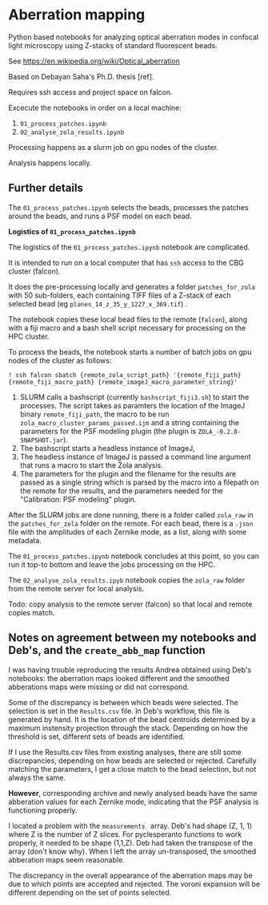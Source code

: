 # Aberration mapping 

Python based notebooks for analyzing optical aberration modes in confocal light microscopy using Z-stacks of standard fluorescent beads.

See https://en.wikipedia.org/wiki/Optical_aberration

Based on Debayan Saha's Ph.D. thesis [ref].

Requires ssh access and project space on falcon.

Excecute the notebooks in order on a local machine:

1. `01_process_patches.ipynb`
2. `02_analyse_zola_results.ipynb`

Processing happens as a slurm job on gpu nodes of the cluster.

Analysis happens locally.  

## Further details

The `01_process_patches.ipynb` selects the beads, processes the patches around the beads, and runs a PSF model on each bead.

**Logistics of `01_process_patches.ipynb`**

The logistics of the `01_process_patches.ipynb` notebook are complicated.  

It is intended to run on a local computer that has `ssh` access to the CBG cluster (falcon).

It does the pre-processing locally and generates a folder `patches_for_zola` with 
50 sub-folders, each containing TIFF files of a Z-stack of each selected bead 
(eg `planes_14_z_35_y_1227_x_369.tif`) .

The notebook copies these local bead files to the remote (`falcon`), 
along with a fiji macro and a bash shell script necessary for processing 
on the HPC cluster.

To process the beads, the notebook starts a number of batch jobs on gpu nodes of the cluster as follows:

` ! ssh falcon sbatch {remote_zola_script_path} '{remote_fiji_path} {remote_fiji_macro_path} {remote_imageJ_macro_parameter_string}'   `

1. SLURM calls a bashscript (currently `bashscript_fiji3.sh`) to start the processes.  The script takes as paramters the location of the ImageJ binary `remote_fiji_path`, the macro to be run `zola_macro_cluster_params_passed.ijm` and a string containing the parameters for the PSF modeling plugin (the plugin is `ZOLA_-0.2.8-SNAPSHOT.jar`).
2. The bashscript starts a headless instance of ImageJ, 
3. The headless instance of ImageJ is passed a command line argument that runs a macro to start the Zola analysis.
3. The parameters for the plugin and the filename for the results are passed as a single string which is parsed by the macro into a filepath on the remote for the results, and the parameters needed for the "Calibration: PSF modeling" plugin.   

After the SLURM jobs are done running, there is a folder called `zola_raw` in the `patches_for_zola` folder on the remote.  For each bead, there is a `.json` file with the amplitudes of each Zernike mode, as a list, along with some metadata. 

The `01_process_patches.ipynb` notebook concludes at this point, so you can run it top-to bottom and leave the jobs processing on the HPC.

The `02_analyse_zola_results.ipyb` notebook copies the `zola_raw` folder from the remote server for local analysis.

Todo: copy analysis to the remote server (falcon) so that local and remote copies match. 


## Notes on agreement between my notebooks and Deb's, and the  `create_abb_map` function

I was having trouble reproducing the results Andrea obtained using Deb's notebooks: the aberration maps looked different and the smoothed abberations maps were missing or did not correspond.

Some of the discrepancy is between which beads were selected.  The selection is set in the `Results.csv` file.  In Deb's workflow, this file is generated by hand.  It is the location of the bead centroids determined by a maximum instensity projection through the stack.  Depending on how the threshold is set, different sets of beads are identified.

If I use the Results.csv files from existing analyses, there are still some discrepancies, depending on how beads are selected or rejected. Carefully matching the parameters, I get a close match to the bead selection, but not always the same.

**However**, corresponding archive and newly analysed beads have the same abberation values for each Zernike mode, indicating that the PSF analysis is functioning properly.

I located a problem with the `measurements ` array.  Deb's had shape (Z, 1, 1) where Z is the number of Z slices.  For pyclesperanto functions to work properly, it needed to be shape (1,1,Z).  Deb had taken the transpose of the array (don't know why).  When I left the array un-transposed, the smoothed abberation maps seem reasonable. 

The discrepancy in the overall appearance of the aberration maps may be due to which points are accepted and rejected.  The voroni expansion will be different depending on the set of points selected. 

